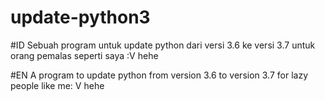 # update-python3
 
#ID
Sebuah program untuk update python dari versi 3.6 ke versi 3.7 untuk orang pemalas seperti saya :V hehe

#EN
A program to update python from version 3.6 to version 3.7 for lazy people like me: V hehe
